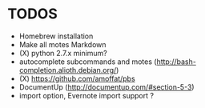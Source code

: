 TODOS
=====

* Homebrew installation
* Make all motes Markdown
* (X) python 2.7.x minimum?
* autocomplete subcommands and motes (http://bash-completion.alioth.debian.org/)
* (X) https://github.com/amoffat/pbs
* DocumentUp (http://documentup.com/#section-5-3)
* import option, Evernote import support ?
